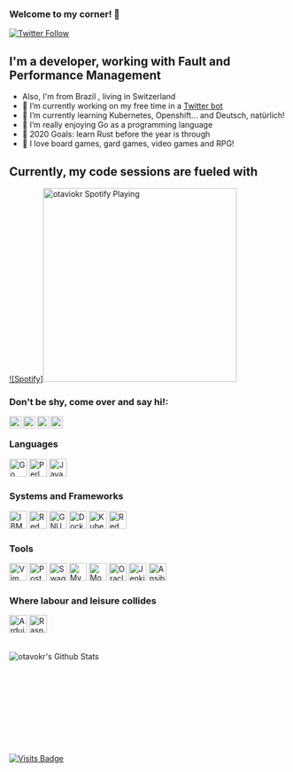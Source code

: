 ### Welcome to my corner! 👋

[![Twitter Follow](https://img.shields.io/twitter/follow/otaviokr?color=1DA1F2&logo=twitter&style=for-the-badge)](https://twitter.com/intent/follow?original_referer=https%3A%2F%2Fgithub.com%2Fotaviokr&screen_name=otaviokr)

## I'm a developer, working with Fault and Performance Management

- Also, I'm from Brazil , living in Switzerland
- 🔭 I’m currently working on my free time in a [Twitter bot][twitter-bot-repo]
- 🧠 I’m currently learning Kubernetes, Openshift... and Deutsch, natürlich!
- 👯 I’m really enjoying Go as a programming language
- 🥅 2020 Goals: learn Rust before the year is through
- :game_die: I love board games, gard games, video games and RPG!

## Currently, my code sessions are fueled with
[![Spotify]<img src="https://novatorem.otaviokr.vercel.app/api/spotify" alt="otaviokr Spotify Playing" width=350 />](https://open.spotify.com/user/12166119813)

### Don't be shy, come over and say hi!:

[<img color="#FF0000" align="left" alt="otaviokr | YouTube" width="22px" src="https://cdn.jsdelivr.net/npm/simple-icons@v3/icons/youtube.svg" />][youtube]
[<img align="left" alt="otaviokr | Twitter" width="22px" src="https://cdn.jsdelivr.net/npm/simple-icons@v3/icons/twitter.svg" />][twitter]
[<img align="left" alt="otaviokr | LinkedIn" width="22px" src="https://cdn.jsdelivr.net/npm/simple-icons@v3/icons/linkedin.svg" />][linkedin]
[<img align="left" alt="otaviokr | Instagram" width="22px" src="https://cdn.jsdelivr.net/npm/simple-icons@v3/icons/instagram.svg" />][instagram]

<br />

### Languages

<img alt="Go Language" height="32" width="32" src="https://cdn.jsdelivr.net/npm/simple-icons@v3/icons/go.svg" />
<img alt="Perl" height="32" width="32" src="https://cdn.jsdelivr.net/npm/simple-icons@v3/icons/perl.svg" />
<img alt="Java" height="32" width="32" src="https://cdn.jsdelivr.net/npm/simple-icons@v3/icons/java.svg" />

### Systems and Frameworks
<img alt="IBM" height="32" width="32" src="https://cdn.jsdelivr.net/npm/simple-icons@v3/icons/ibm.svg" />
<img alt="Red Hat Enterprise Linux" height="32" width="32" src="https://cdn.jsdelivr.net/npm/simple-icons@v3/icons/redhat.svg" />
<img alt="GNU Bash" height="32" width="32" src="https://cdn.jsdelivr.net/npm/simple-icons@v3/icons/gnubash.svg" />
<img alt="Docker" height="32" width="32" src="https://cdn.jsdelivr.net/npm/simple-icons@v3/icons/docker.svg" />
<img alt="Kubernetes" height="32" width="32" src="https://cdn.jsdelivr.net/npm/simple-icons@v3/icons/kubernetes.svg" />
<img alt="Red Hat OpenShift" height="32" width="32" src="https://cdn.jsdelivr.net/npm/simple-icons@v3/icons/redhatopenshift.svg" />

### Tools
<img alt="Vim" height="32" width="32" src="https://cdn.jsdelivr.net/npm/simple-icons@v3/icons/vim.svg" />
<img alt="Postman" height="32" width="32" src="https://cdn.jsdelivr.net/npm/simple-icons@v3/icons/postman.svg" />
<img alt="Swagger" height="32" width="32" src="https://cdn.jsdelivr.net/npm/simple-icons@v3/icons/swagger.svg" />
<img alt="MySQL" height="32" width="32" src="https://cdn.jsdelivr.net/npm/simple-icons@v3/icons/mysql.svg" />
<img alt="MongoDB" height="32" width="32" src="https://cdn.jsdelivr.net/npm/simple-icons@v3/icons/mongodb.svg" />
<img alt="Oracle" height="32" width="32" src="https://cdn.jsdelivr.net/npm/simple-icons@v3/icons/oracle.svg" />
<img alt="Jenkins" height="32" width="32" src="https://cdn.jsdelivr.net/npm/simple-icons@v3/icons/jenkins.svg" />
<img alt="Ansible" height="32" width="32" src="https://cdn.jsdelivr.net/npm/simple-icons@v3/icons/ansible.svg" />

### Where labour and leisure collides
<img alt="Arduino" height="32" width="32" src="https://cdn.jsdelivr.net/npm/simple-icons@v3/icons/arduino.svg" />
<img alt="Raspberry Pi" height="32" width="32" src="https://cdn.jsdelivr.net/npm/simple-icons@v3/icons/raspberrypi.svg" />

<br />
<br />

<p><img align="left" alt="otavokr's Github Stats" src="https://github-readme-stats.otaviokr.vercel.app/api?username=otaviokr&show_icons=true&hide_border=true" /></p>

<br/>
<br/>
<br/>
<br/>
<br/>
<br/>
<br/>
<br/>
<br/>
<br/>

[![Visits Badge](https://badges.pufler.dev/visits/otaviokr/topological-sort)](https://badges.pufler.dev)

[twitter-bot-repo]: https://github/com/otaviokr
[twitter]: https://twitter.com/otaviokr
[youtube]: https://youtube.com/otaviokr
[instagram]: https://instagram.com/otaviokr
[linkedin]: https://linkedin.com/in/otaviokr
